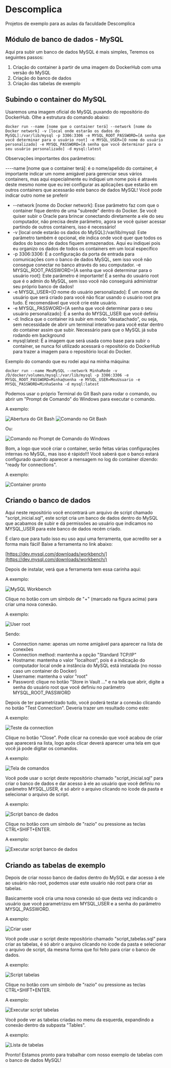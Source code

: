 # Descomplica

Projetos de exemplo para as aulas da faculdade Descomplica

## Módulo de banco de dados - MySQL

Aqui pra subir um banco de dados MySQL é mais simples, Teremos os seguintes passos:

1) Criação do container à partir de uma imagem do DockerHub com uma versão do MySQL
2) Criação do banco de dados
3) Criação das tabelas de exemplo

## Subindo o container do MySQL

Usaremos uma imagem oficial do MySQL puxando do repositório do DockerHub. Olhe a estrutura do comando abaixo:

`docker run --name [nome que o container terá] --network [nome do Docker network] -v [local onde estarão os dados do MySQL]:/var/lib/mysql -p 3306:3306 -e MYSQL_ROOT_PASSWORD=[A senha que você determinar para o usuário root] -e MYSQL_USER=[O nome do usuário personalizado] -e MYSQL_PASSWORD=[A senha que você determinar para o seu usuário personalizado] -d mysql:latest`

Observações importantes dos parâmetros:

----name [nome que o container terá]: é o nome/apelido do container, é importante indicar um nome amigável para gerenciar seus vários containers, mas aqui especialmente eu indiquei um nome pois é através deste mesmo nome que eu irei configurar as aplicações que estarão em outros containers que acessarão este banco de dados MySQL! Você pode indicar outro nome se preferir
- --network [nome do Docker network]: Esse parâmetro faz com que o container fique dentro de uma "subrede" dentro do Docker. Se você quiser subir o Oracle para brincar conectando diretamente a ele do seu computador, não precisa deste parâmetro, agora se você quiser acessar partindo de outros containers, isso é necessário!
- -v [local onde estarão os dados do MySQL]:/var/lib/mysql: Este parâmetro também é opcional, ele indica onde você quer que todos os dados do banco de dados fiquem armazenados. Aqui eu indiquei pois eu organizo os dados de todos os containers em um local específico
- -p 3306:3306: É a configuração da porta de entrada para comunicações com o banco de dados MySQL, sem isso você não consegue conectar no banco através do seu computador.
-e MYSQL_ROOT_PASSWORD=[A senha que você determinar para o usuário root]: Este parâmetro é importante! É a senha do usuário root que é o admin do MySQL, sem isso você não conseguirá administrar seu próprio banco de dados!
- -e MYSQL_USER=[O nome do usuário personalizado]: É um nome de usuário que será criado para você não ficar usando o usuário root pra tudo. É recomendável que você crie este usuário.
- -e MYSQL_PASSWORD=[A senha que você determinar para o seu usuário personalizado]: É a senha do MYSQL_USER que você definiu
- -d: Indica que o container irá subir em modo "desatachado", ou seja, sem necessidade de abrir um terminal interativo para você estar dentro do container assim que subir. Necessário para que o MySQL já suba rodando em background
- mysql:latest: É a imagem que será usada como base para subir o container, se nunca foi utilizado acessará o repositório do DockerHub para trazer a imagem para o repositório local do Docker.

Exemplo do comando que eu rodei aqui na minha máquina:

`docker run --name MeuMySQL --network MinhaRede -v /D/docker/volumes/mysql:/var/lib/mysql -p 3306:3306 -e MYSQL_ROOT_PASSWORD=Minha@senha -e MYSQL_USER=MeuUsuario -e MYSQL_PASSWORD=MinhaSenha -d mysql:latest`

Podemos usar o próprio Terminal do Git Bash para rodar o comando, ou abrir um "Prompt de Comando" do Windows para executar o comando.

A exemplo:

![Abertura do Git Bash](./imagens/imagem1.png "imagem1")
![Comando no Git Bash](./imagens/imagem19.png "imagem19")

Ou:

![Comando no Prompt de Comando do Windows](./imagens/imagem20.png "imagem20")

Bom, a logo que você criar o container, serão feitas várias configurações internas no MySQL, mas isso é rápido!!! Você saberá que o banco estará configurado quando aparecer a mensagem no log do container dizendo: "ready for connections".

A exemplo:

![Container pronto](./imagens/imagem105.png "imagem105")

## Criando o banco de dados

Aqui neste repositório você encontrará um arquivo de script chamado "script_inicial.sql", este script cria um banco de dados dentro do MySQL que acabamos de subir e dá permissões ao usuário que indicamos no MYSQL_USER para este banco de dados recém criado.

É claro que para tudo isso eu uso aqui uma ferramenta, que acredito ser a forma mais fácil! Baixe a ferramenta no link abaixo:

[https://dev.mysql.com/downloads/workbench/](https://dev.mysql.com/downloads/workbench/)

Depois de instalar, verá que a ferramenta tem essa carinha aqui:

A exemplo:

![MySQL Workbench](./imagens/imagem21.png "imagem21")

Clique no botão com um símbolo de "+" (marcado na figura acima) para criar uma nova conexão.

A exemplo:

![User root](./imagens/imagem22.png "imagem22")

Sendo:

- Connection name: apenas um nome amigável para aparecer na lista de conexões
- Connection method: mantenha a opção "Standard TCP/IP"
- Hostname: mantenha o valor "localhost", pois é a indicação do computador local onde a instância do MySQL está instalada (no nosso caso um container do Docker)
- Username: mantenha o valor "root"
- Password: clique no botão "Store in Vault ..." e na tela que abrir, digite a senha do usuário root que você definiu no parâmetro MYSQL_ROOT_PASSWORD

Depois de ter parametrizado tudo, você poderá testar a conexão clicando no botão "Test Connection". Deveria trazer um resultado como este:

A exemplo:

![Teste da connection](./imagens/imagem23.png "imagem23")

Clique no botão "Close". Pode clicar na conexão que você acabou de criar que aparecerá na lista, logo após clicar deverá aparecer uma tela em que você já pode digitar os comandos.

A exemplo:

![Tela de comandos](./imagens/imagem24.png "imagem24")

Você pode usar o script deste repositório chamado "script_inicial.sql" para criar o banco de dados e dar acesso à ele ao usuário que você definiu no parâmetro MYSQL_USER, é só abrir o arquivo clicando no ícode da pasta e selecionar o arquivo de script.

A exemplo:

![Script banco de dados](./imagens/imagem25.png "imagem25")

Clique no botão com um símbolo de "razio" ou pressione as teclas CTRL+SHIFT+ENTER.

A exemplo:

![Executar script banco de dados](./imagens/imagem26.png "imagem26")

## Criando as tabelas de exemplo

Depois de criar nosso banco de dados dentro do MySQL e dar acesso à ele ao usuário não root, podemos usar este usuário não root para criar as tabelas.

Basicamente você cria uma nova conexão só que desta vez indicando o usuário que você parametrizou em MYSQL_USER e a senha do parâmetro MYSQL_PASSWORD.

A exemplo:

![Criar user](./imagens/imagem27.png "imagem27")

Você pode usar o script deste repositório chamado "script_tabelas.sql" para criar as tabelas, é só abrir o arquivo clicando no ícode da pasta e selecionar o arquivo de script, da mesma forma que foi feito para criar o banco de dados.

A exemplo:

![Script tabelas](./imagens/imagem28.png "imagem28")

Clique no botão com um símbolo de "razio" ou pressione as teclas CTRL+SHIFT+ENTER.

A exemplo:

![Executar script tabelas](./imagens/imagem29.png "imagem29")

Você pode ver as tabelas criadas no menu da esquerda, expandindo a conexão dentro da subpasta "Tables".

A exemplo:

![Lista de tabelas](./imagens/imagem30.png "imagem30")

Pronto! Estamos pronto para trabalhar com nosso exemplo de tabelas com o banco de dados MySQL!
